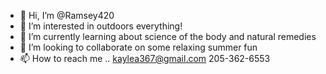 - 👋 Hi, I’m @Ramsey420
- 👀 I’m interested in outdoors everything!
- 🌱 I’m currently learning about science of the body and natural remedies
- 💞️ I’m looking to collaborate on some relaxing summer fun
- 📫 How to reach me .. kaylea367@gmail.com
205-362-6553

<!---
Ramsey420/Ramsey420 is a ✨ special ✨ repository because its `README.md` (this file) appears on your GitHub profile.
You can click the Preview link to take a look at your changes.
--->
